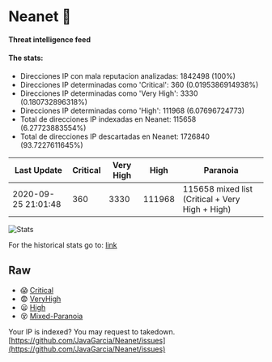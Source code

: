 # Neanet :hocho:
#### Threat intelligence feed
#### The stats:

- Direcciones IP con mala reputacion analizadas: 1842498 (100%)
- Direcciones IP determinadas como 'Critical':  360 (0.0195386914938%)
- Direcciones IP determinadas como 'Very High':  3330 (0.180732896318%)
- Direcciones IP determinadas como 'High':  111968 (6.07696724773)
- Total de direcciones IP indexadas en Neanet:  115658 (6.27723883554%)
- Total de direcciones IP descartadas en Neanet:  1726840 (93.7227611645%)

| Last Update | Critical | Very High | High | Paranoia |
| --- | --- | --- | --- | --- |
| 2020-09-25 21:01:48 | 360 | 3330 | 111968 | 115658 mixed list (Critical + Very High + High)|

![Stats](https://docs.google.com/spreadsheets/d/e/2PACX-1vSnaNMIXVabIpDJjufMlzH7poXnshF3mgd8Is1g9ytUEzVsP5my4Trn8f-xkoLLQ38xpL3HtmUexLo6/pubchart?oid=501124687&format=image)

For the historical stats go to: [link](/stats.csv)
## Raw
- :scream: [Critical](https://raw.githubusercontent.com/JavaGarcia/Neanet/master/blacklists/neanet_critical.txt)
- :fearful: [VeryHigh](https://raw.githubusercontent.com/JavaGarcia/Neanet/master/blacklists/neanet_veryHigh.txtt)
- :frowning: [High](https://raw.githubusercontent.com/JavaGarcia/Neanet/master/blacklists/neanet_high.txt)
- :dizzy_face: [Mixed-Paranoia](https://raw.githubusercontent.com/JavaGarcia/Neanet/master/blacklists/neanet_all.txt)


Your IP is indexed? You may request to takedown. [https://github.com/JavaGarcia/Neanet/issues](https://github.com/JavaGarcia/Neanet/issues)






















































































































































































































































































































































































































































































































































































































































































































































































































































































































































































































































